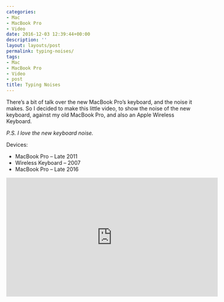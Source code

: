 ```yaml
---
categories:
- Mac
- MacBook Pro
- Video
date: 2016-12-03 12:39:44+00:00
description: ''
layout: layouts/post
permalink: typing-noises/
tags:
- Mac
- MacBook Pro
- Video
- post
title: Typing Noises
---
```


<div class="kg-card-markdown">
<p>There&#8217;s a bit of talk over the new MacBook Pro&#8217;s keyboard, and the noise it makes. So I decided to make this little video, to show the noise of the new keyboard, against my old MacBook Pro, and also an Apple Wireless Keyboard.</p>
<p><em>P.S. I love the new keyboard noise.</em></p>
<p>Devices:</p>
<ul>
<li>MacBook Pro &#8211; Late 2011</li>
<li>Wireless Keyboard &#8211; 2007</li>
<li>MacBook Pro &#8211; Late 2016</li>
</ul>
<div class="video-container">
<iframe width="560" height="315" src="https://www.youtube.com/embed/llFnqbMt7Ts" frameborder="0" allowfullscreen></iframe>
</div>
</div>